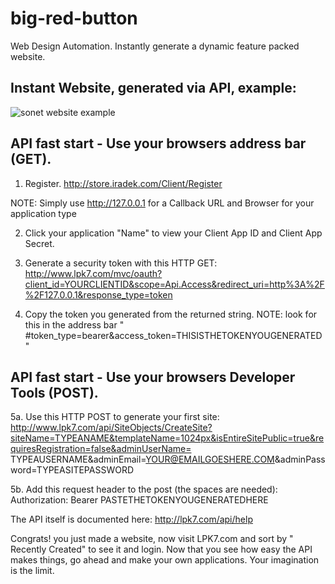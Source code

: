 # big-red-button
Web Design Automation. Instantly generate a dynamic feature packed website.

## Instant Website, generated via API, example:
![sonet website example](https://user-images.githubusercontent.com/27966874/34644603-892f1e9a-f2ee-11e7-851e-ae856b4130e8.png)

## API fast start - Use your browsers address bar (GET).

1. Register.
http://store.iradek.com/Client/Register

NOTE: Simply use http://127.0.0.1 for a Callback URL and Browser for your application type

2. Click your application "Name" to view your Client App ID and Client App Secret.

3. Generate a security token with this HTTP GET:
http://www.lpk7.com/mvc/oauth?client_id=YOURCLIENTID&scope=Api.Access&redirect_uri=http%3A%2F%2F127.0.0.1&response_type=token

4. Copy the token you generated from the returned string.
NOTE: look for this in the address bar " #token_type=bearer&access_token=THISISTHETOKENYOUGENERATED "

## API fast start - Use your browsers Developer Tools (POST).

5a. Use this HTTP POST to generate your first site:
http://www.lpk7.com/api/SiteObjects/CreateSite?siteName=TYPEANAME&templateName=1024px&isEntireSitePublic=true&requiresRegistration=false&adminUserName=
TYPEAUSERNAME&adminEmail=YOUR@EMAILGOESHERE.COM&adminPassword=TYPEASITEPASSWORD

5b. Add this request header to the post (the spaces are needed):
Authorization: Bearer PASTETHETOKENYOUGENERATEDHERE
 
The API itself is documented here: http://lpk7.com/api/help

Congrats! you just made a website, now visit LPK7.com and sort by " Recently Created" to see it and login. Now that you see how easy the API makes things, go ahead and make your own applications. Your imagination is the limit.
